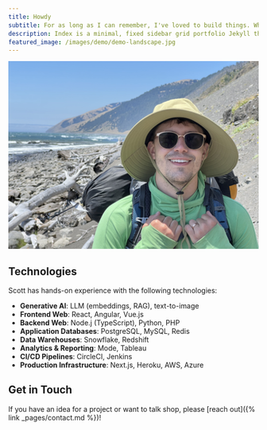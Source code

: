 ```yaml
---
title: Howdy
subtitle: For as long as I can remember, I've loved to build things. What started with Legos and Knex has grown into over a decade of experience building & launching software products.
description: Index is a minimal, fixed sidebar grid portfolio Jekyll theme.
featured_image: /images/demo/demo-landscape.jpg
---
```


![](/images/scott-hiking.jpg)

## Technologies

Scott has hands-on experience with the following technologies:

- **Generative AI**: LLM (embeddings, RAG), text-to-image
- **Frontend Web**: React, Angular, Vue.js
- **Backend Web**: Node.j (TypeScript), Python, PHP
- **Application Databases**: PostgreSQL, MySQL, Redis
- **Data Warehouses**: Snowflake, Redshift
- **Analytics & Reporting**: Mode, Tableau
- **CI/CD Pipelines**: CircleCI, Jenkins
- **Production Infrastructure**: Next.js, Heroku, AWS, Azure

## Get in Touch

If you have an idea for a project or want to talk shop, please [reach out]({% link _pages/contact.md %})!
